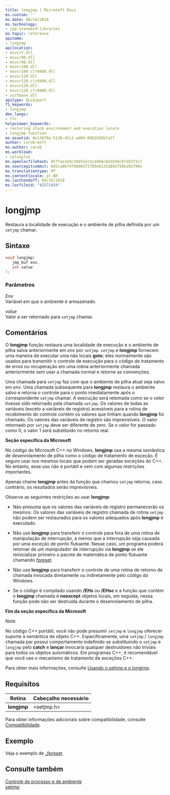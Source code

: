 ```yaml
---
title: longjmp | Microsoft Docs
ms.custom: ''
ms.date: 08/14/2018
ms.technology:
- cpp-standard-libraries
ms.topic: reference
apiname:
- longjmp
apilocation:
- msvcrt.dll
- msvcr80.dll
- msvcr90.dll
- msvcr100.dll
- msvcr100_clr0400.dll
- msvcr110.dll
- msvcr110_clr0400.dll
- msvcr120.dll
- msvcr120_clr0400.dll
- ucrtbase.dll
apitype: DLLExport
f1_keywords:
- longjmp
dev_langs:
- C++
helpviewer_keywords:
- restoring stack environment and execution locale
- longjmp function
ms.assetid: 0e13670a-5130-45c1-ad69-6862505b7a2f
author: corob-msft
ms.author: corob
ms.workload:
- cplusplus
ms.openlocfilehash: 857fae2e9c38dfe2c5cd468c6d1b50c6fdd2f317
ms.sourcegitcommit: b92ca0b74f0b00372709e81333885750ba91f90e
ms.translationtype: MT
ms.contentlocale: pt-BR
ms.lasthandoff: 08/16/2018
ms.locfileid: "42571458"
---
```

# <a name="longjmp"></a>longjmp

Restaura a localidade de execução e o ambiente de pilha definida por um `setjmp` chamar.

## <a name="syntax"></a>Sintaxe

```C
void longjmp(
   jmp_buf env,
   int value
);
```

### <a name="parameters"></a>Parâmetros

*Env*  
Variável em que o ambiente é armazenado.

*value*  
Valor a ser retornado para `setjmp` chamar.

## <a name="remarks"></a>Comentários

O **longjmp** função restaura uma localidade de execução e o ambiente de pilha salva anteriormente em *env* por `setjmp`. `setjmp` e **longjmp** fornecem uma maneira de executar uma não locais **goto**; eles normalmente são usados para transmitir o controle de execução para o código de tratamento de erros ou recuperação em uma rotina anteriormente chamada anteriormente sem usar a chamada normal e retorne as convenções.

Uma chamada para `setjmp` faz com que o ambiente de pilha atual seja salvo em *env*. Uma chamada subsequente para **longjmp** restaura o ambiente salvo e retorna o controle para o ponto imediatamente após o correspondente `setjmp` chamar. A execução será retomada como se o *valor* tivesse sido retornado pela chamada `setjmp`. Os valores de todas as variáveis (exceto a variáveis de registro) acessíveis para a rotina de recebimento do controle contêm os valores que tinham quando **longjmp** foi chamado. Os valores das variáveis de registro são imprevisíveis. O valor retornado por `setjmp` deve ser diferente de zero. Se o *valor* for passado como 0, o valor 1 será substituído no retorno real.

**Seção específica da Microsoft**

No código do Microsoft C++ no Windows, **longjmp** usa a mesma semântica de desenrolamento de pilha como o código de tratamento de exceção. É seguro usar nos mesmos locais que podem ser geradas exceções do C++. No entanto, esse uso não é portátil e vem com algumas restrições importantes.

Apenas chame **longjmp** antes da função que chamou `setjmp` retorna; caso contrário, os resultados serão imprevisíveis.

Observe as seguintes restrições ao usar **longjmp**:

- Não presuma que os valores das variáveis de registro permanecerão os mesmos. Os valores das variáveis de registro chamada de rotina `setjmp` não podem ser restaurados para os valores adequados após **longjmp** é executado.

- Não use **longjmp** para transferir o controle para fora de uma rotina de manipulação de interrupção, a menos que a interrupção seja causada por uma exceção de ponto flutuante. Nesse caso, um programa poderá retornar de um manipulador de interrupção via **longjmp** se ele reinicializar primeiro o pacote de matemática de ponto flutuante chamando [fpreset](fpreset.md).

- Não use **longjmp** para transferir o controle de uma rotina de retorno de chamada invocada diretamente ou indiretamente pelo código do Windows.

- Se o código é compilado usando **/EHs** ou **/EHsc** e a função que contém o **longjmp** chamada é **noexcept** objetos locais, em seguida, nessa função pode não ser destruída durante o desenrolamento de pilha.

**Fim da seção específica da Microsoft**

> [!NOTE]  
> No código C++ portátil, você não pode presumir `setjmp` e `longjmp` oferecer suporte à semântica de objeto C++. Especificamente, uma `setjmp` / `longjmp` chamada par possui comportamento indefinido se substituindo o `setjmp` e `longjmp` pelo **catch** e **lançar** invocaria qualquer destruidores não triviais para todos os objetos automáticos. Em programas C++, é recomendável que você use o mecanismo de tratamento de exceções C++.

Para obter mais informações, consulte [Usando o setjmp e o longjmp](../../cpp/using-setjmp-longjmp.md).

## <a name="requirements"></a>Requisitos

|Rotina|Cabeçalho necessário|
|-------------|---------------------|
|**longjmp**|\<setjmp.h>|

Para obter informações adicionais sobre compatibilidade, consulte [Compatibilidade](../../c-runtime-library/compatibility.md).

## <a name="example"></a>Exemplo

Veja o exemplo de [_fpreset](fpreset.md).

## <a name="see-also"></a>Consulte também

[Controle de processo e de ambiente](../../c-runtime-library/process-and-environment-control.md)  
[setjmp](setjmp.md)  
